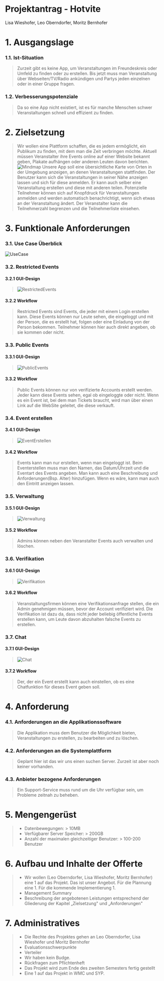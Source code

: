 # Projektantrag - Hotvite
Lisa Wieshofer, Leo Oberndorfer, Moritz Bernhofer

# 1. Ausgangslage

### 1.1. Ist-Situation
> Zurzeit gibt es keine App, um Veranstaltungen im Freundeskreis oder Umfeld zu finden oder zu erstellen. Bis jetzt muss man Veranstaltung über Webseiten/TV/Radio ankündigen und Partys jeden einzelnen oder in einer Gruppe fragen.

### 1.2. Verbesserungspotenziale
> Da so eine App nicht existiert, ist es für manche Menschen schwer Veranstaltungen schnell und effizient zu finden.


# 2. Zielsetzung
> Wir wollen eine Plattform schaffen, die es jedem ermöglicht, ein Publikum zu finden, mit dem man die Zeit verbringen möchte. Aktuell müssen Veranstalter ihre Events online auf einer Website bekannt geben, Plakate aufhängen oder anderen Leuten davon berichten.
![Mindmap](Mindmap.jpg)
> Unsere App soll eine übersichtliche Karte von Orten in der Umgebung anzeigen, an denen Veranstaltungen stattfinden. Der Benutzer kann sich die Veranstaltungen in seiner Nähe anzeigen lassen und sich für diese anmelden. Er kann auch selber eine Veranstaltung erstellen und diese mit anderen teilen. Potenzielle Teilnehmer können sich auf Knopfdruck für Veranstaltungen anmelden und werden automatisch benachrichtigt, wenn sich etwas an der Veranstaltung ändert. Der Veranstalter kann die Teilnehmerzahl begrenzen und die Teilnehmerliste einsehen.


# 3. Funktionale Anforderungen
### 3.1. Use Case Überblick
![UseCase](HotviteUCDiagramv2.drawio.png)

### 3.2. Restricted Events
#### 3.2.1 GUI-Design
> ![RestrictedEvents](.png)

#### 3.2.2 Workflow
> Restricted Events sind Events, die jeder mit einem Login erstellen kann. Diese Events können nur Leute sehen, die eingeloggt und mit der Person, die es erstellt hat, folgen oder eine Einladung von der Person bekommen. Teilnehmer können hier auch direkt angeben, ob sie kommen oder nicht.

### 3.3. Public Events
#### 3.3.1 GUI-Design
>![PublicEvents](.png)

#### 3.3.2 Workflow
> Public Events können nur von verifizierte Accounts erstellt werden. Jeder kann diese Events sehen, egal ob eingeloggte oder nicht. Wenn es ein Event ist, bei dem man Tickets braucht, wird man über einen Link auf die WebSite geleitet, die diese verkauft.

### 3.4. Event erstellen
#### 3.4.1 GUI-Design
> ![EventErstellen](.png)

#### 3.4.2 Workflow
> Events kann man nur erstellen, wenn man eingeloggt ist. Beim Eventerstellen muss man den Namen, das Datum/Uhrzeit und die Eventart des Events angeben. Man kann auch eine Beschreibung und Anforderungen(Bsp. Alter) hinzufügen. Wenn es wäre, kann man auch den Eintritt anzeigen lassen.

### 3.5. Verwaltung
#### 3.5.1 GUI-Design
> ![Verwaltung](.png)

#### 3.5.2 Workflow
> Admins können neben den Veranstalter Events auch verwalten und löschen.

### 3.6. Verifikation
#### 3.6.1 GUI-Design
> ![Verifikation](.png)

#### 3.6.2 Workflow
> Veranstaltungsfirmen können eine Verifikationsanfrage stellen, die ein Admin genehmigen müssen, bevor der Account verifiziert wird. Die Verifikation ist dazu da, dass nicht jeder beliebig öffentliche Events erstellen kann, um Leute davon abzuhalten falsche Events zu erstellen. 

### 3.7. Chat
#### 3.7.1 GUI-Design
> ![Chat](.png)

#### 3.7.2 Workflow
> Der, der ein Event erstellt kann auch einstellen, ob es eine Chatfunktion für dieses Event geben soll.


# 4. Anforderung
### 4.1. Anforderungen an die Applikationssoftware
> Die Applikation muss dem Benutzer die Möglichkeit bieten, Veranstaltungen zu erstellen, zu bearbeiten und zu löschen.

### 4.2. Anforderungen an die Systemplattform
> Geplant hier ist das wir uns einen suchen Server. Zurzeit ist aber noch keiner vorhanden.

### 4.3. Anbieter bezogene Anforderungen
> Ein Support-Service muss rund um die Uhr verfügbar sein, um Probleme zeitnah zu beheben.


# 5. Mengengerüst
> - Datenbewegungen: > 10MB 
> - Verfügbarer Server Speicher: > 200GB 
> - Anzahl der maximalen gleichzeitiger Benutzer: > 100-200 Benutzer 


# 6. Aufbau und Inhalte der Offerte
> - Wir wollen (Leo Oberndorfer, Lisa Wieshofer, Moritz Bernhofer) eine 1 auf das Projekt. Das ist unser Angebot. Für die Plannung eine 1. Für die kommende Implementierung 1.
> - Management Summary
> - Beschreibung der angebotenen Leistungen entsprechend der Gliederung der Kapitel „Zielsetzung" und „Anforderungen"


# 7. Administratives
> - Die Rechte des Projektes gehen an Leo Oberndorfer, Lisa Wieshofer und Moritz Bernhofer
> - Evaluationsschwerpunkte
> - Verteiler
> - Wir haben kein Budge.
> - Rückfragen zum Pflichtenheft
> - Das Projekt wird zum Ende des zweiten Semesters fertig gestellt
> - Eine 1 auf das Projekt in WMC und SYP.
